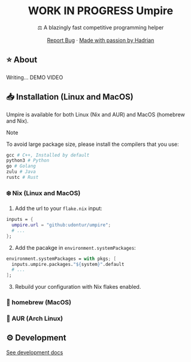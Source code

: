 <br />
<div align="center">
  <h1 align="center">WORK IN PROGRESS Umpire</h3>
  <p align="center">
    ⚖️ A blazingly fast competitive programming helper 
    <br />
    <br />
    <a href="https://github.com/udontur/judgel/issues/new">Report Bug</a>
    ·
    <a href="https://hadrianlau.com">Made with passion by Hadrian</a>
  </p>
</div>

## ⭐️ About
Writing...
DEMO VIDEO

## 📥 Installation (Linux and MacOS)
Umpire is available for both Linux (Nix and AUR) and MacOS (homebrew and Nix). 
> [!NOTE]
> To avoid large package size, please install the compilers that you use:
> ```nix
> gcc # C++, Installed by default
> python3 # Python
> go # Golang
> zulu # Java
> rustc # Rust
> ```
### ❄️ Nix (Linux and MacOS)
1. Add the url to your ```flake.nix``` input:
```nix
inputs = {
  umpire.url = "github:udontur/umpire";
  # ...
};
```
2. Add the pacakge in ```environment.systemPackages```:
```nix
environment.systemPackages = with pkgs; [
  inputs.umpire.packages."${system}".default
  # ...
];
```
3. Rebuild your configuration with Nix flakes enabled.
### 🍺 homebrew (MacOS)
### 🔵 AUR (Arch Linux)
<!-- ## Usage -->

## ⚙️ Development
[See development docs](docs/development.md)
